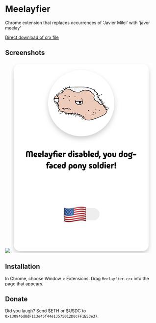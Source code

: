 Meelayfier
=============

Chrome extension that replaces occurrences of 'Javier Milei' with 'javor meelay'

[Direct download of crx file](https://github.com/Mr94t3z/meelayfier/blob/master/Meelayfier.crx)

Screenshots
------------

![](https://github.com/Mr94t3z/meelayfier/blob/master/screenshot.jpg)
![](https://github.com/Mr94t3z/meelayfier/blob/master/screenshot-disabled.png)

Installation
------------

In Chrome, choose Window > Extensions.  Drag `Meelayfier.crx` into the page that appears.

Donate
------------

Did you laugh? Send $ETH or $USDC to `0x130946d8dF113e45f44e13575012D0cFF1E53e37`.
